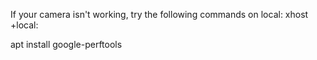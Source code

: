 If your camera isn't working, try the following commands on local:
    xhost +local:

apt install google-perftools